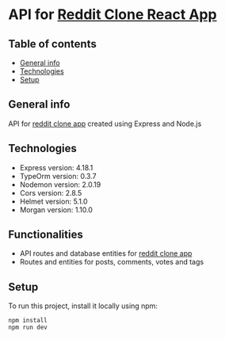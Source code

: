 # API for [Reddit Clone React App](https://github.com/Mohamedzh/Reddit-clone-react)

## Table of contents
* [General info](#general-info)
* [Technologies](#technologies)
* [Setup](#setup)

## General info
API for [reddit clone app](https://github.com/Mohamedzh/Reddit-clone-react) created using Express and Node.js
## Technologies
* Express version: 4.18.1
* TypeOrm version: 0.3.7
* Nodemon version: 2.0.19
* Cors version: 2.8.5
* Helmet version: 5.1.0
* Morgan version: 1.10.0

## Functionalities
* API routes and database entities for  [reddit clone app](https://github.com/Mohamedzh/Reddit-clone-react) 
* Routes and entities for posts, comments, votes and tags

## Setup
To run this project, install it locally using npm:
```
npm install
npm run dev
```

